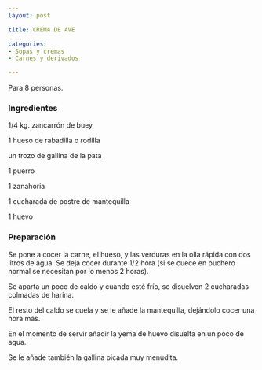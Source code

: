 ```yaml
---
layout: post

title: CREMA DE AVE

categories:
- Sopas y cremas
- Carnes y derivados

---
```

Para 8 personas.

<h3>Ingredientes</h3>

1/4 kg. zancarrón de buey

1 hueso de rabadilla o rodilla

un trozo de gallina de la pata

1 puerro

1 zanahoria

1 cucharada de postre de mantequilla

1 huevo

<h3>Preparación</h3>

Se pone a cocer la carne, el hueso, y las verduras en la olla rápida con dos litros de agua. Se deja cocer durante 1/2 hora (si se cuece en puchero normal se necesitan por lo menos 2 horas).

Se aparta un poco de caldo y cuando esté frío, se disuelven 2 cucharadas colmadas de harina.

El resto del caldo se cuela y se le añade la mantequilla, dejándolo cocer una hora más.

En el momento de servir añadir la yema de huevo disuelta en un poco de agua.

Se le añade también la gallina picada muy menudita.

